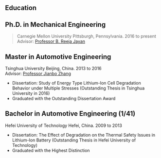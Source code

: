 <section class="thirteen columns" markdown="1">

# Education

## Ph.D. in Mechanical Engineering
> Carnegie Mellon University
> Pittsburgh, Pennsylvania. 2016 to present  
> Advisor: [Professor B. Reeja Jayan](http://jayanlab.com/)



## Master in Automotive Engineering
Tsinghua University
Beijing, China. 2013 to 2016  
Advisor: [Professor Jianbo Zhang](http://thueps.org/html/en/)
* Dissertation: Study of Energy Type Lithium-Ion Cell Degradation Behavior under Multiple Stresses (Outstanding Thesis in Tsinghua University in 2016)
* Graduated with the Outstanding Dissertation Award

## Bachelor in Automotive Engineering (1/41)
Hefei University of Technology
Hefei, China. 2009 to 2013

* Dissertation: The Effect of Degradation on the Thermal Safety Issues in Lithium-Ion Battery (Outstanding Thesis in Hefei University of Technology)
* Graduated with the Highest Distinction

